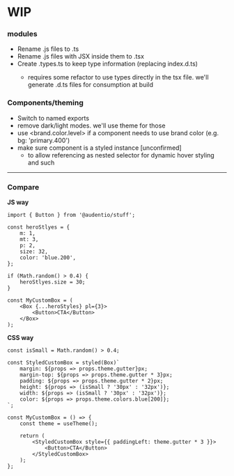 # WIP

### modules

-   Rename .js files to .ts
-   Rename .js files with JSX inside them to .tsx
-   Create <ComponentName>.types.ts to keep type information (replacing index.d.ts)
    -   requires some refactor to use types directly in the tsx file. we'll generate .d.ts files for consumption at build

### Components/theming

-   Switch to named exports
-   remove dark/light modes. we'll use theme for those
-   use <brand.color.level> if a component needs to use brand color (e.g. bg: 'primary.400')
-   make sure component is a styled instance [unconfirmed]
    -   to allow referencing as nested selector for dynamic hover styling and such

---

### Compare

**JS way**

```tsx
import { Button } from '@audentio/stuff';

const heroStlyes = {
    m: 1,
    mt: 3,
    p: 2,
    size: 32,
    color: 'blue.200',
};

if (Math.random() > 0.4) {
    heroStlyes.size = 30;
}

const MyCustomBox = (
    <Box {...heroStyles} pl={3}>
        <Button>CTA</Button>
    </Box>
);
```

**CSS way**

```tsx
const isSmall = Math.random() > 0.4;

const StyledCustomBox = styled(Box)`
    margin: ${props => props.theme.gutter}px;
    margin-top: ${props => props.theme.gutter * 3}px;
    padding: ${props => props.theme.gutter * 2}px;
    height: ${props => (isSmall ? '30px' : '32px')};
    width: ${props => (isSmall ? '30px' : '32px')};
    color: ${props => props.theme.colors.blue[200]};
`;

const MyCustomBox = () => {
    const theme = useTheme();

    return (
        <StyledCustomBox style={{ paddingLeft: theme.gutter * 3 }}>
            <Button>CTA</Button>
        </StyledCustomBox>
    );
};
```
